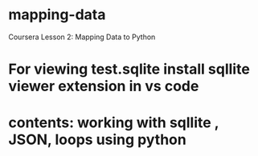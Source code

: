 # mapping-data
Coursera Lesson 2: Mapping Data to Python
# For viewing test.sqlite install sqllite viewer extension in vs code
# contents: working with sqllite , JSON, loops using python
